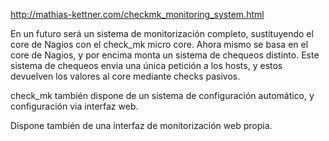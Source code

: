 http://mathias-kettner.com/checkmk_monitoring_system.html

En un futuro será un sistema de monitorización completo, sustituyendo el core de Nagios con el check_mk micro core.
Ahora mismo se basa en el core de Nagios, y por encima monta un sistema de chequeos distinto.
Este sistema de chequeos envia una única petición a los hosts, y estos devuelven los valores al core mediante checks pasivos.

check_mk también dispone de un sistema de configuración automático, y configuración via interfaz web.

Dispone también de una interfaz de monitorización web propia.
